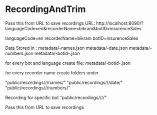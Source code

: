 # RecordingAndTrim

Pass this from URL to save recordings
URL:  http://localhost:8090/?languageCode=en&recorderName=bikram&botID=insurenceSales

languageCode=en
recorderName=bikram
botID=insurenceSales

Data Stored in :
metadata/<languageCode>-names.json
metadata/<languageCode>-date.json
metadata/<languageCode>-numbers.json
metadata/<languageCode>-botid-<botID>.json

for every bot and language create file:
metadata/<languageCode>-botid-<botID>.json

for every recorder name   create folders under 

"public/recordings/<recorderName>/<languageCode>/names/"
"public/recordings/<recorderName>/<languageCode>/date/"
"public/recordings/<recorderName>/<languageCode>/numbers/"

Recording for specific bot
"public/recordings/<recorderName>/<languageCode>/<botID>/"

Pass this from URL to save recordings
